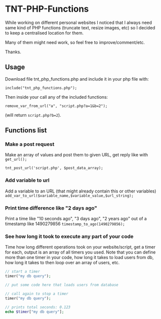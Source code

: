 # TNT-PHP-Functions

While working on different personal websites I noticed that I always need same kind of PHP functions (truncate text, resize images, etc) so I decided to keep a centralised location for them.

Many of them might need work, so feel free to improve/comment/etc.

Thanks. 

<h2>Usage</h2>

Download file tnt_php_functions.php and include it in your php file with:

<code>include("tnt_php_functions.php");</code>

Then inside your call any of the included functions:

<code>remove_var_from_url("a", "script.php?a=1&b=2");</code>

(will return `script.php?b=2`).

<h2>Functions list</h2>

<h3>Make a post request</h3>
Make an array of values and post them to given URL, get reply like with <code>get_url();</code>

<code>tnt_post_url('script.php', $post_data_array);</code>

<h3>Add variable to url</h3>
Add a variable to an URL (that might already contain this or other variables)
<code>add_var_to_url($variable_name,$variable_value,$url_string);</code>

<h3>Print time difference like "2 days ago"</h3>
Print a time like "10 seconds ago", "3 days ago", "2 years ago" out of a timestamp like 1490279856
<code>timestamp_to_ago(1490279856);</code>

<h3>See how long it took to execute any part of your code</h3>
Time how long different operations took on your website/script, get a timer for each, output is an array of all timers you used. 
Note that you can define more than one timer in your code, how long it takes to load users from db, how long it takes to then loop over an array of users, etc.

```php
// start a timer
timer("my db query");

// put some code here that loads users from database

// call again to stop a timer
timer("my db query"); 

// prints total seconds: 0.123
echo $timer["my db query"];
```



